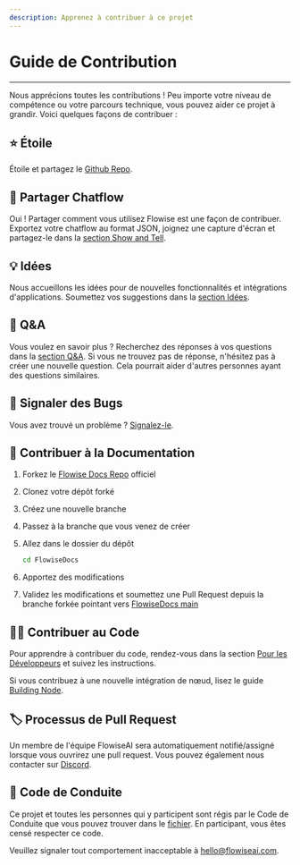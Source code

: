```yaml
---
description: Apprenez à contribuer à ce projet
---
```


# Guide de Contribution

***

Nous apprécions toutes les contributions ! Peu importe votre niveau de compétence ou votre parcours technique, vous pouvez aider ce projet à grandir. Voici quelques façons de contribuer :

## ⭐ Étoile

Étoile et partagez le [Github Repo](https://github.com/FlowiseAI/Flowise).

## 🙌 Partager Chatflow

Oui ! Partager comment vous utilisez Flowise est une façon de contribuer. Exportez votre chatflow au format JSON, joignez une capture d'écran et partagez-le dans la [section Show and Tell](https://github.com/FlowiseAI/Flowise/discussions/categories/show-and-tell).

## 💡 Idées

Nous accueillons les idées pour de nouvelles fonctionnalités et intégrations d'applications. Soumettez vos suggestions dans la [section Idées](https://github.com/FlowiseAI/Flowise/discussions/categories/ideas).

## 🙋 Q\&A

Vous voulez en savoir plus ? Recherchez des réponses à vos questions dans la [section Q\&A](https://github.com/FlowiseAI/Flowise/discussions/categories/q-a). Si vous ne trouvez pas de réponse, n'hésitez pas à créer une nouvelle question. Cela pourrait aider d'autres personnes ayant des questions similaires.

## 🐞 Signaler des Bugs

Vous avez trouvé un problème ? [Signalez-le](https://github.com/FlowiseAI/Flowise/issues/new/choose).

## 📖 Contribuer à la Documentation

1. Forkez le [Flowise Docs Repo](https://github.com/FlowiseAI/FlowiseDocs) officiel
2. Clonez votre dépôt forké
3. Créez une nouvelle branche
4. Passez à la branche que vous venez de créer
5. Allez dans le dossier du dépôt

    ```bash
    cd FlowiseDocs
    ```
6. Apportez des modifications
7. Validez les modifications et soumettez une Pull Request depuis la branche forkée pointant vers [FlowiseDocs main](https://github.com/FlowiseAI/FlowiseDocs)

## 👨‍💻 Contribuer au Code

Pour apprendre à contribuer du code, rendez-vous dans la section [Pour les Développeurs](../getting-started/#setup-2) et suivez les instructions.

Si vous contribuez à une nouvelle intégration de nœud, lisez le guide [Building Node](building-node.md).

## 🏷️ Processus de Pull Request

Un membre de l'équipe FlowiseAI sera automatiquement notifié/assigné lorsque vous ouvrirez une pull request. Vous pouvez également nous contacter sur [Discord](https://discord.gg/jbaHfsRVBW).

## 📜 Code de Conduite

Ce projet et toutes les personnes qui y participent sont régis par le Code de Conduite que vous pouvez trouver dans le [fichier](https://github.com/FlowiseAI/Flowise/blob/main/CODE\_OF\_CONDUCT.md). En participant, vous êtes censé respecter ce code.

Veuillez signaler tout comportement inacceptable à hello@flowiseai.com.